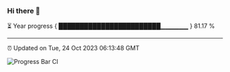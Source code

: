 ### Hi there 👋

⏳ Year progress { ████████████████████████▁▁▁▁▁▁ } 81.17 %

---

⏰ Updated on Tue, 24 Oct 2023 06:13:48 GMT

![Progress Bar CI](https://github.com/liununu/liununu/workflows/Progress%20Bar%20CI/badge.svg)

